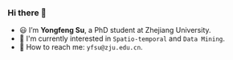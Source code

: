 ### Hi there 👋

- 😃 I’m **Yongfeng Su**, a PhD student at Zhejiang University.
- 🔭 I'm currently interested in `Spatio-temporal` and `Data Mining`.
- 💌 How to reach me: `yfsu@zju.edu.cn`.
